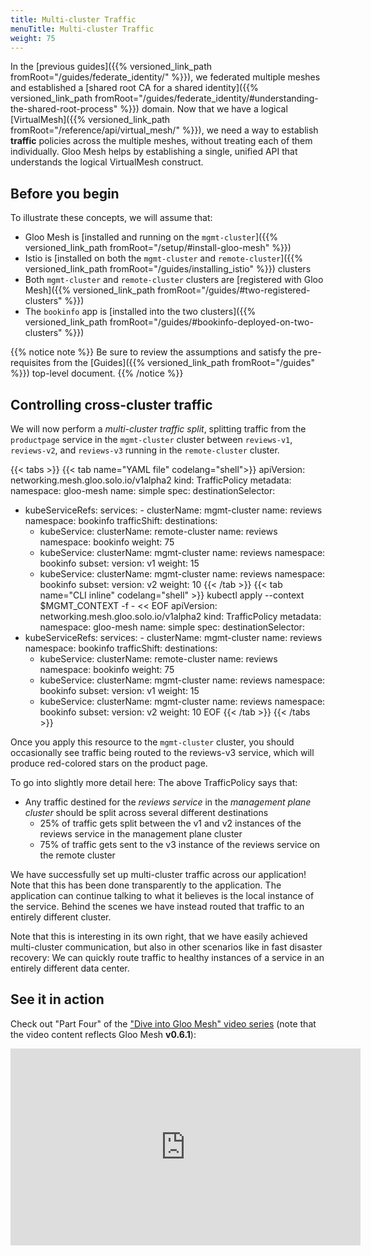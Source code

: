```yaml
---
title: Multi-cluster Traffic
menuTitle: Multi-cluster Traffic
weight: 75
---
```


In the [previous guides]({{% versioned_link_path fromRoot="/guides/federate_identity/" %}}), we federated multiple meshes and established a [shared root CA for a shared identity]({{% versioned_link_path fromRoot="/guides/federate_identity/#understanding-the-shared-root-process" %}}) domain. Now that we have a logical [VirtualMesh]({{% versioned_link_path fromRoot="/reference/api/virtual_mesh/" %}}), we need a way to establish **traffic** policies across the multiple meshes, without treating each of them individually. Gloo Mesh helps by establishing a single, unified API that understands the logical VirtualMesh construct.

## Before you begin
To illustrate these concepts, we will assume that:

* Gloo Mesh is [installed and running on the `mgmt-cluster`]({{% versioned_link_path fromRoot="/setup/#install-gloo-mesh" %}})
* Istio is [installed on both the `mgmt-cluster` and `remote-cluster`]({{% versioned_link_path fromRoot="/guides/installing_istio" %}}) clusters
* Both `mgmt-cluster` and `remote-cluster` clusters are [registered with Gloo Mesh]({{% versioned_link_path fromRoot="/guides/#two-registered-clusters" %}})
* The `bookinfo` app is [installed into the two clusters]({{% versioned_link_path fromRoot="/guides/#bookinfo-deployed-on-two-clusters" %}})


{{% notice note %}}
Be sure to review the assumptions and satisfy the pre-requisites from the [Guides]({{% versioned_link_path fromRoot="/guides" %}}) top-level document.
{{% /notice %}}

## Controlling cross-cluster traffic

We will now perform a *multi-cluster traffic split*, splitting traffic from the `productpage` service in the `mgmt-cluster` cluster between `reviews-v1`, `reviews-v2`, and `reviews-v3` running in the `remote-cluster` cluster.

{{< tabs >}}
{{< tab name="YAML file" codelang="shell">}}
apiVersion: networking.mesh.gloo.solo.io/v1alpha2
kind: TrafficPolicy
metadata:
  namespace: gloo-mesh
  name: simple
spec:
  destinationSelector:
  - kubeServiceRefs:
      services:
        - clusterName: mgmt-cluster
          name: reviews
          namespace: bookinfo
  trafficShift:
    destinations:
      - kubeService:
          clusterName: remote-cluster
          name: reviews
          namespace: bookinfo
        weight: 75
      - kubeService:
          clusterName: mgmt-cluster
          name: reviews
          namespace: bookinfo
          subset:
            version: v1
        weight: 15
      - kubeService:
          clusterName: mgmt-cluster
          name: reviews
          namespace: bookinfo
          subset:
            version: v2
        weight: 10
{{< /tab >}}
{{< tab name="CLI inline" codelang="shell" >}}
kubectl apply --context $MGMT_CONTEXT -f - << EOF
apiVersion: networking.mesh.gloo.solo.io/v1alpha2
kind: TrafficPolicy
metadata:
  namespace: gloo-mesh
  name: simple
spec:
  destinationSelector:
  - kubeServiceRefs:
      services:
        - clusterName: mgmt-cluster
          name: reviews
          namespace: bookinfo
  trafficShift:
    destinations:
      - kubeService:
          clusterName: remote-cluster
          name: reviews
          namespace: bookinfo
        weight: 75
      - kubeService:
          clusterName: mgmt-cluster
          name: reviews
          namespace: bookinfo
          subset:
            version: v1
        weight: 15
      - kubeService:
          clusterName: mgmt-cluster
          name: reviews
          namespace: bookinfo
          subset:
            version: v2
        weight: 10
EOF
{{< /tab >}}
{{< /tabs >}}

Once you apply this resource to the `mgmt-cluster` cluster, you should occasionally see traffic being routed to the reviews-v3 service, which will produce red-colored stars on the product page.

To go into slightly more detail here: The above TrafficPolicy says that:

* Any traffic destined for the *reviews service* in the *management plane cluster* should be split across several different destinations
  * 25% of traffic gets split between the v1 and v2 instances of the reviews service in the management plane cluster
  * 75% of traffic gets sent to the v3 instance of the reviews service on the remote cluster

We have successfully set up multi-cluster traffic across our application! Note that this has been done transparently to the application. The application can continue talking to what it believes is the local instance of the service. Behind the scenes we have instead routed that traffic to an entirely different cluster. 

Note that this is interesting in its own right, that we have easily achieved multi-cluster communication, but also in other scenarios like in fast disaster recovery: We can quickly route traffic to healthy instances of a service in an entirely different data center.

## See it in action

Check out "Part Four" of the ["Dive into Gloo Mesh" video series](https://www.youtube.com/watch?v=4sWikVELr5M&list=PLBOtlFtGznBjr4E9xYHH9eVyiOwnk1ciK)
(note that the video content reflects Gloo Mesh <b>v0.6.1</b>):

<iframe width="560" height="315" src="https://www.youtube.com/embed/HAr1Mw1bxB4" frameborder="0" allow="accelerometer; autoplay; encrypted-media; gyroscope; picture-in-picture" allowfullscreen></iframe>

